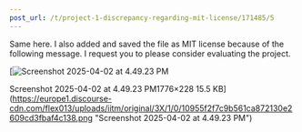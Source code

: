 ```yaml
---
post_url: /t/project-1-discrepancy-regarding-mit-license/171485/5
---
```

Same here. I also added and saved the file as MIT license because of the following message. I request you to please consider evaluating the project.  

[![Screenshot 2025-04-02 at 4.49.23 PM](https://europe1.discourse-cdn.com/flex013/uploads/iitm/optimized/3X/1/0/10955f2f7c9b561ca872130e2609cd3fbaf4c138_2_690x88.png)

Screenshot 2025-04-02 at 4.49.23 PM1776×228 15.5 KB](https://europe1.discourse-cdn.com/flex013/uploads/iitm/original/3X/1/0/10955f2f7c9b561ca872130e2609cd3fbaf4c138.png "Screenshot 2025-04-02 at 4.49.23 PM")